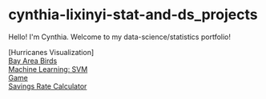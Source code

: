 # cynthia-lixinyi-stat-and-ds_projects
Hello! I'm Cynthia. Welcome to my data-science/statistics portfolio!

[Hurricanes Visualization]\
[Bay Area Birds](https://github.com/cynthia-lixinyi/cynthia-lixinyi-stat-and-ds_projects/tree/main/Bay_Area_Birds)\
[Machine Learning: SVM](https://github.com/cynthia-lixinyi/cynthia-lixinyi-stat-and-ds_projects/tree/main/svm)\
[Game](https://github.com/cynthia-lixinyi/cynthia-lixinyi-stat-and-ds_projects/tree/main/Game)\
[Savings Rate Calculator](https://github.com/cynthia-lixinyi/cynthia-lixinyi-stat-and-ds_projects/tree/main/Savings_Rate_Calculator)
